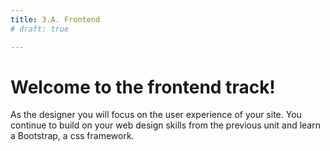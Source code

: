 ```yaml
---
title: 3.A. Frontend
# draft: true

---
```


# Welcome to the frontend track!

As the designer you will focus on the user experience of your site. You continue to build on your web design skills from the previous unit and learn a Bootstrap, a css framework. 